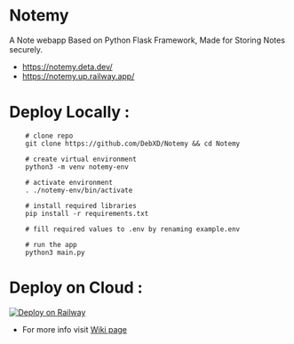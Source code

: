 # Notemy

A Note webapp Based on Python Flask Framework, Made for Storing Notes securely.
- https://notemy.deta.dev/
- https://notemy.up.railway.app/
# Deploy Locally :
```
    # clone repo
    git clone https://github.com/DebXD/Notemy && cd Notemy
    
    # create virtual environment
    python3 -m venv notemy-env
    
    # activate environment
    . ./notemy-env/bin/activate
    
    # install required libraries
    pip install -r requirements.txt
    
    # fill required values to .env by renaming example.env
    
    # run the app
    python3 main.py
 ```

# Deploy on Cloud :
[![Deploy on Railway](https://railway.app/button.svg)](https://railway.app/new/template/U4PCTG?referralCode=yoHJRa) 

- For more info visit [Wiki page](https://github.com/DebXD/notemy/wiki/Deploy-the-app-on-Railway)


